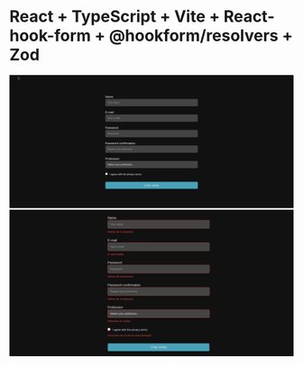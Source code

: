 # React + TypeScript + Vite + React-hook-form + @hookform/resolvers + Zod

![](githubImages/image.png)
![](githubImages/imagetwo.png)

